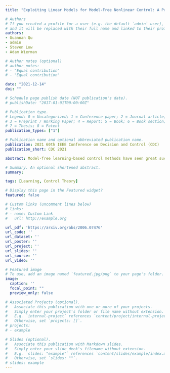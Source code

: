 ```yaml
---
title: "Exploiting Linear Models for Model-Free Nonlinear Control: A Provably Convergent Policy Gradient Approach"

# Authors
# If you created a profile for a user (e.g. the default `admin` user), write the username (folder name) here 
# and it will be replaced with their full name and linked to their profile.
authors:
- Guannan Qu
- admin
- Steven Low
- Adam Wierman

# Author notes (optional)
# author_notes:
# - "Equal contribution"
# - "Equal contribution"

date: "2021-12-14"
doi: ""

# Schedule page publish date (NOT publication's date).
# publishDate: "2017-01-01T00:00:00Z"

# Publication type.
# Legend: 0 = Uncategorized; 1 = Conference paper; 2 = Journal article;
# 3 = Preprint / Working Paper; 4 = Report; 5 = Book; 6 = Book section;
# 7 = Thesis; 8 = Patent
publication_types: ["1"]

# Publication name and optional abbreviated publication name.
publication: 2021 60th IEEE Conference on Decision and Control (CDC)
publication_short: CDC 2021

abstract: Model-free learning-based control methods have seen great success recently. However, such methods typically suffer from poor sample complexity and limited convergence guarantees. This is in sharp contrast to classical model-based control, which has a rich theory but typically requires strong modeling assumptions. In this paper, we combine the two approaches. We consider a dynamical system with both linear and non-linear components and use the linear model to define a warm start for a model-free, policy gradient method. We show this hybrid approach outperforms the model-based controller while avoiding the convergence issues associated with model-free approaches via both numerical experiments and theoretical analyses, in which we derive sufficient conditions on the non-linear component such that our approach is guaranteed to converge to the (nearly) global optimal controller.

# Summary. An optional shortened abstract.
summary:

tags: [Learning, Control Theory]

# Display this page in the Featured widget?
featured: false

# Custom links (uncomment lines below)
# links:
# - name: Custom Link
#   url: http://example.org

url_pdf: 'https://arxiv.org/abs/2006.07476'
url_code: ''
url_dataset: ''
url_poster: ''
url_project: ''
url_slides: ''
url_source: ''
url_video: ''

# Featured image
# To use, add an image named `featured.jpg/png` to your page's folder. 
image:
  caption: ''
  focal_point: ""
  preview_only: false

# Associated Projects (optional).
#   Associate this publication with one or more of your projects.
#   Simply enter your project's folder or file name without extension.
#   E.g. `internal-project` references `content/project/internal-project/index.md`.
#   Otherwise, set `projects: []`.
# projects:
# - example

# Slides (optional).
#   Associate this publication with Markdown slides.
#   Simply enter your slide deck's filename without extension.
#   E.g. `slides: "example"` references `content/slides/example/index.md`.
#   Otherwise, set `slides: ""`.
# slides: example
---
```

